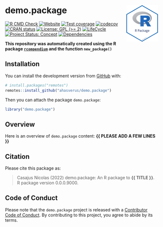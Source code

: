 
<!-- README.md is generated from README.Rmd. Please edit that file -->

# demo.package <img src="man/figures/package-sticker.png" align="right" style="float:right; height:120px;"/>

<!-- badges: start -->

[![R CMD
Check](https://github.com/ahasverus/demo.package/actions/workflows/R-CMD-check.yaml/badge.svg)](https://github.com/ahasverus/demo.package/actions/workflows/R-CMD-check.yaml)
[![Website](https://github.com/ahasverus/demo.package/actions/workflows/pkgdown.yaml/badge.svg)](https://github.com/ahasverus/demo.package/actions/workflows/pkgdown.yaml)
[![Test
coverage](https://github.com/ahasverus/demo.package/actions/workflows/test-coverage.yaml/badge.svg)](https://github.com/ahasverus/demo.package/actions/workflows/test-coverage.yaml)
[![codecov](https://codecov.io/gh/ahasverus/demo.package/branch/main/graph/badge.svg)](https://codecov.io/gh/ahasverus/demo.package)
[![CRAN
status](https://www.r-pkg.org/badges/version/demo.package)](https://CRAN.R-project.org/package=demo.package)
[![License: GPL (\>=
2)](https://img.shields.io/badge/License-GPL%20%28%3E%3D%202%29-blue.svg)](https://choosealicense.com/licenses/gpl-2.0/)
[![LifeCycle](https://img.shields.io/badge/lifecycle-experimental-orange)](https://lifecycle.r-lib.org/articles/stages.html#experimental)
[![Project Status:
Concept](https://www.repostatus.org/badges/latest/concept.svg)](https://www.repostatus.org/#concept)
[![Dependencies](https://img.shields.io/badge/dependencies-0/0-brightgreen?style=flat)](#)
<!-- badges: end -->

**This repository was automatically created using the R package
[`rcompendium`](https://cran.r-project.org/package=rcompendium) and the
function `new_package()`**

## Installation

You can install the development version from
[GitHub](https://github.com/) with:

``` r
# install.packages("remotes")
remotes::install_github("ahasverus/demo.package")
```

Then you can attach the package `demo.package`:

``` r
library("demo.package")
```

## Overview

Here is an overview of `demo.package` content: **{{ PLEASE ADD A FEW
LINES }}**

## Citation

Please cite this package as:

> Casajus Nicolas (2022) demo.package: An R package to **{{ TITLE }}**.
> R package version 0.0.0.9000.

## Code of Conduct

Please note that the `demo.package` project is released with a
[Contributor Code of
Conduct](https://contributor-covenant.org/version/2/0/CODE_OF_CONDUCT.html).
By contributing to this project, you agree to abide by its terms.
